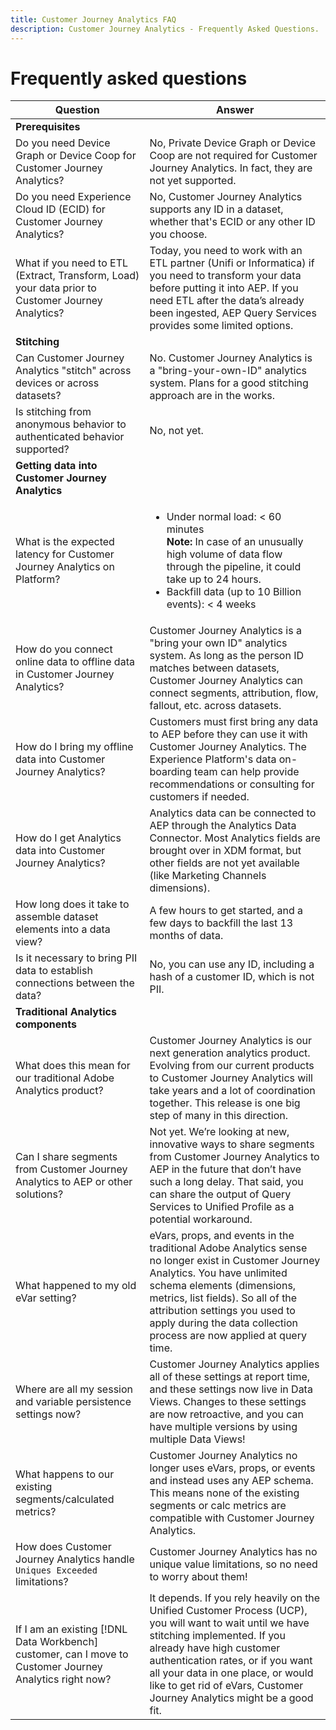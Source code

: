 ```yaml
---
title: Customer Journey Analytics FAQ
description: Customer Journey Analytics - Frequently Asked Questions.
---
```


# Frequently asked questions

|Question|Answer|
|---|---|
|**Prerequisites**||
|Do you need Device Graph or Device Coop for Customer Journey Analytics?|No, Private Device Graph or Device Coop are not required for Customer Journey Analytics. In fact, they are not yet supported.|
|Do you need Experience Cloud ID (ECID) for Customer Journey Analytics?|No, Customer Journey Analytics supports any ID in a dataset, whether that's ECID or any other ID you choose.|
|What if you need to ETL (Extract, Transform, Load) your data prior to Customer Journey Analytics?|Today, you need to work with an ETL partner (Unifi or Informatica) if you need to transform your data before putting it into AEP. If you need ETL after the data’s already been ingested, AEP Query Services provides some limited options.|
|**Stitching**||
|Can Customer Journey Analytics "stitch" across devices or across datasets?|No. Customer Journey Analytics is a "bring-your-own-ID" analytics system. Plans for a good stitching approach are in the works.|
|Is stitching from anonymous behavior to authenticated behavior supported?|No, not yet.|
|**Getting data into Customer Journey Analytics**||
|What is the expected latency for Customer Journey Analytics on Platform?|<ul><li>Under normal load: < 60 minutes<br>**Note:** In case of an unusually high volume of data flow through the pipeline, it could take up to 24 hours.</li><li>Backfill data (up to 10 Billion events): < 4 weeks</li></ul>|
|How do you connect online data to offline data in Customer Journey Analytics?|Customer Journey Analytics is a "bring your own ID" analytics system. As long as the person ID matches between datasets, Customer Journey Analytics can connect segments, attribution, flow, fallout, etc. across datasets.|
|How do I bring my offline data into Customer Journey Analytics?|Customers must first bring any data to AEP before they can use it with Customer Journey Analytics. The Experience Platform's data on-boarding team can help provide recommendations or consulting for customers if needed.|
|How do I get Analytics data into Customer Journey Analytics?|Analytics data can be connected to AEP through the Analytics Data Connector. Most Analytics fields are brought over in XDM format, but other fields are not yet available (like Marketing Channels dimensions).|
|How long does it take to assemble dataset elements into a data view?| A few hours to get started, and a few days to backfill the last 13 months of data.|
|Is it necessary to bring PII data to establish connections between the data?|No, you can use any ID, including a hash of a customer ID, which is not PII.|
|**Traditional Analytics components**||
|What does this mean for our traditional Adobe Analytics product?|Customer Journey Analytics is our next generation analytics product. Evolving from our current products to Customer Journey Analytics will take years and a lot of coordination together. This release is one big step of many in this direction.|
|Can I share segments from Customer Journey Analytics to AEP or other solutions?|Not yet. We’re looking at new, innovative ways to share segments from Customer Journey Analytics to AEP in the future that don’t have such a long delay. That said, you can share the output of Query Services to Unified Profile as a potential workaround.|
|What happened to my old eVar setting?|eVars, props, and events in the traditional Adobe Analytics sense no longer exist in Customer Journey Analytics. You have unlimited schema elements (dimensions, metrics, list fields). So all of the attribution settings you used to apply during the data collection process are now applied at query time.|
|Where are all my session and variable persistence settings now?|Customer Journey Analytics applies all of these settings at report time, and these settings now live in Data Views. Changes to these settings are now retroactive, and you can have multiple versions by using multiple Data Views!|
|What happens to our existing segments/calculated metrics?|Customer Journey Analytics no longer uses eVars, props, or events and instead uses any AEP schema. This means none of the existing segments or calc metrics are compatible with Customer Journey Analytics.|
|How does Customer Journey Analytics handle `Uniques Exceeded` limitations?|Customer Journey Analytics has no unique value limitations, so no need to worry about them!|
|If I am an existing [!DNL Data Workbench] customer, can I move to Customer Journey Analytics right now?|It depends. If you rely heavily on the Unified Customer Process (UCP), you will want to wait until we have stitching implemented. If you already have high customer authentication rates, or if you want all your data in one place, or would like to get rid of eVars, Customer Journey Analytics might be a good fit.|
 
